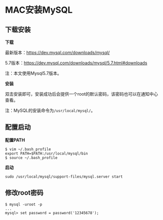 # MAC安装MySQL

## 下载安装

**下载**

最新版本：https://dev.mysql.com/downloads/mysql/

5.7版本：https://dev.mysql.com/downloads/mysql/5.7.html#downloads

注：本文使用Mysql5.7版本。


**安装**

双击安装即可，安装成功后会提供一个root的默认密码，该密码也可以在通知中心查看。

注：MySQL的安装命令为`/usr/local/mysql/`。


## 配置启动

**配置PATH**

```
$ vim ~/.bash_profile
export PATH=$PATH:/usr/local/mysql/bin
$ source ~/.bash_profile
```

**启动**

```
sudo /usr/local/mysql/support-files/mysql.server start
```


## 修改root密码

```
$ mysql -uroot -p
...
mysql> set password = password('12345678');
```



